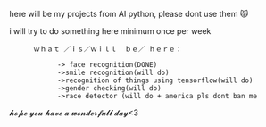 
here will be my projects from AI python, please dont use them 😾

i will try to do something here minimum once per week

          ｗｈａｔ ／ｉｓ／ｗｉｌｌ  ｂｅ／ ｈｅｒｅ：
          
                -> face recognition(DONE)
                ->smile recognition(will do)
                ->recognition of things using tensorflow(will do)
                ->gender checking(will do)
                ->race detector (will do + america pls dont ban me
                
                
𝓱𝓸𝓹𝓮 𝔂𝓸𝓾 𝓱𝓪𝓿𝓮 𝓪 𝔀𝓸𝓷𝓭𝓮𝓻𝓯𝓾𝓵𝓵 𝓭𝓪𝔂<3
